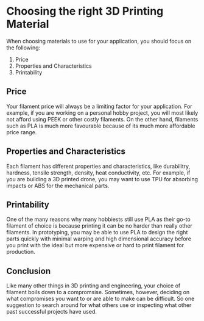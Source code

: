 # Choosing the right 3D Printing Material

When choosing materials to use for your application, you should focus on the following:

1. Price
2. Properties and Characteristics
3. Printability

## Price

Your filament price will always be a limiting factor for your application. For example, if you are working on a personal hobby project, you will most likely not afford using PEEK or other costly filaments. On the other hand, filaments such as PLA is much more favourable because of its much more affordable price range.

## Properties and Characteristics

Each filament has different properties and characteristics, like durabilitry, hardness, tensile strength, density, heat conductivity, etc. For example, if you are building a 3D printed drone, you may want to use TPU for absorbing impacts or ABS for the mechanical parts.

## Printability

One of the many reasons why many hobbiests still use PLA as their go-to filament of choice is because printing it can be no harder than really other filaments. In prototyping, you may be able to use PLA to design the right parts quickly with minimal warping and high dimensional accuracy before you print with the ideal but more expensive or hard to print filament for production.

## Conclusion

Like many other things in 3D printing and engineering, your choice of filament boils down to a compromsise. Sometimes, however, deciding on what compromises you want to or are able to make can be difficult. So one suggestion to search around for what others use or inspecting what other past successful projects have used.
